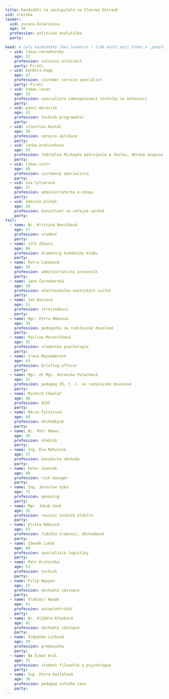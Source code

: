 ```yaml
---
title: Kandidáti na zastupitele ve Slezské Ostravě
uid: slezska
leader:
  uid: zuzana.kolarikova
  age: 34
  profession: politická analytička
  party: 

head: # čelo kandidátky (bez leadera) / lidé kteří mají fotku a _people/jmeno.md
  - uid: lukas.cernohorsky
    age: 37
    profession: solution architect
    party: Piráti
  - uid: barbora.hopp
    age: 37
    profession: customer service specialist
    party: Piráti
  - uid: tomas.lovas
    age: 33
    profession: specialista zabezpečovací techniky na železnici
    party: 
  - uid: pavel.moravcik
    age: 42
    profession: technik-programátor
    party: 
  - uid: vitezslav.kostal
    age: 38
    profession: správce aplikace
    party: 
  - uid: lenka.kratinohova
    age: 63
    profession: ředitelka Mickeyho mikrojesle a školka, dětská skupina z. s.
    party: 
  - uid: lukas.vintr
    age: 40
    profession: systémový specialista
    party: 
  - uid: eva.tylsarova
    age: 37
    profession: administrátorka e-shopu
    party: 
  - uid: dominik.plihal
    age: 29
    profession: konzultant ve veřejné správě
    party: 
tail:
  - name: Bc. Kristýna Beníčková
    age: 27
    profession: student
    party: 
  - name: Jiří Záhuta
    age: 60
    profession: dramaturg hudebního klubu
    party: 
  - name: Petra Lukášová
    age: 39
    profession: administrativní pracovník
    party: 
  - name: Jana Černohorská
    age: 58
    profession: ošetřovatelka exotických zvířat
    party: 
  - name: Jan Kočvara
    age: 51
    profession: strojvedoucí
    party: 
  - name: Mgr. Petra Němcová
    age: 34
    profession: pedagožka na rodičovské dovolené
    party: 
  - name: Pavlína Moravčíková
    age: 32
    profession: studentka psychologie
    party: 
  - name: Irena Mazumderová
    age: 63
    profession: briefing officer
    party: 
  - name: Mgr. et Mgr. Veronika Polachová
    age: 31
    profession: pedagog SŠ, t. č. na rodičovské dovolené
    party: 
  - name: Richard Chmelař
    age: 46
    profession: OSVČ
    party: 
  - name: Mária Tylšarová
    age: 68
    profession: důchodkyně
    party: 
  - name: Bc. Petr Němec
    age: 36
    profession: úředník
    party: 
  - name: Ing. Eva Mahutová
    age: 37
    profession: manažerka obchodu
    party: 
  - name: Peter Janeček
    age: 48
    profession: risk manager
    party: 
  - name: Ing. Jaroslav Vyka
    age: 72
    profession: genealog
    party: 
  - name: Mgr. Jakub Vank
    age: 35
    profession: revizní technik elektro
    party: 
  - name: Eliška Němcová
    age: 63
    profession: řidička tramvají, důchodkyně
    party: 
  - name: Zdeněk Lukáš
    age: 40
    profession: specialista logistiky
    party: 
  - name: Petr Kratinoha
    age: 53
    profession: technik
    party: 
  - name: Filip Nguyen
    age: 25
    profession: obchodní zástupce
    party: 
  - name: Vladimír Nowák
    age: 41
    profession: autoelektrikář
    party: 
  - name: Bc. Alžběta Křenková
    age: 41
    profession: obchodní zástupce
    party: 
  - name: Štěpánka Ličková
    age: 29
    profession: prodavačka
    party: 
  - name: BA Šimon Král
    age: 31
    profession: student filosofie a psychologie
    party: 
  - name: Ing. Petra Košťálová
    age: 36
    profession: pedagog volného času
    party: 
---
```

